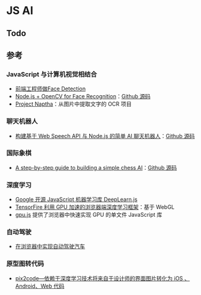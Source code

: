 # JS AI

## Todo

## 参考

### JavaScript 与计算机视觉相结合

-  [前端工程师做Face Detection](https://segmentfault.com/a/1190000008474871)
-  [Node.js + OpenCV for Face Recognition](https://medium.com/@muehler.v/node-js-opencv-for-face-recognition-37fa7cb860e8)：[Github 源码](https://github.com/justadudewhohacks/opencv4nodejs/tree/master/examples)
-  [Project Naptha](https://projectnaptha.com/)：从图片中提取文字的 OCR 项目

### 聊天机器人

- [构建基于 Web Speech API 与 Node.js 的简单 AI 聊天机器人](https://www.smashingmagazine.com/2017/08/ai-chatbot-web-speech-api-node-js/)：[Github 源码](https://github.com/girliemac/web-speech-ai)

### 国际象棋

-  [A step-by-step guide to building a simple chess AI](https://medium.freecodecamp.org/simple-chess-ai-step-by-step-1d55a9266977)：[Github 源码](https://github.com/lhartikk/simple-chess-ai)

### 深度学习

-  [Google 开源 JavaScript 机器学习库 DeepLearn.js](https://github.com/PAIR-code/deeplearnjs)
-  [TensorFire 利用 GPU 加速的浏览器端深度学习框架](http://www.infoq.com/cn/news/2017/08/TensorFire-use-GPU-fast-study)：基于 WebGL
-  [gpu.js](https://github.com/gpujs/gpu.js) 提供了浏览器中快速实现 GPU 的单文件 JavaScript 库

### 自动驾驶

-  [在浏览器中实现自动驾驶汽车](http://janhuenermann.com/projects/learning-to-drive)

### 原型图转代码

-  [pix2code—依赖于深度学习技术将来自于设计师的界面图片转化为 iOS 、Android、Web 代码](https://github.com/tonybeltramelli/pix2code)